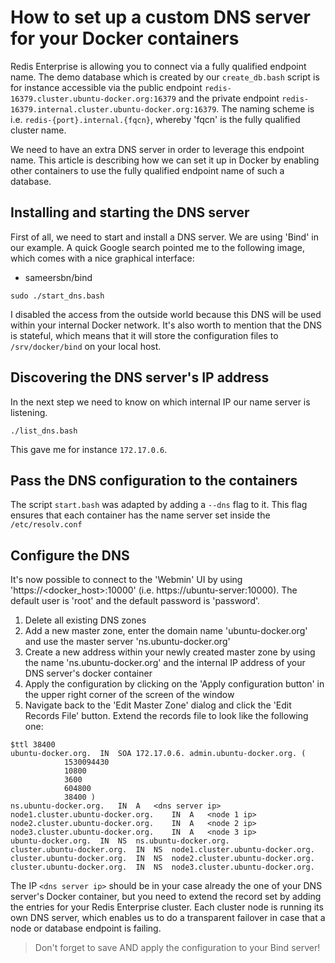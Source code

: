 # How to set up a custom DNS server for your Docker containers

Redis Enterprise is allowing you to connect via a fully qualified endpoint name. The demo database which is created by our `create_db.bash` script is for instance accessible via the public endpoint `redis-16379.cluster.ubuntu-docker.org:16379` and the private endpoint `redis-16379.internal.cluster.ubuntu-docker.org:16379`. The naming scheme is i.e. `redis-{port}.internal.{fqcn}`, whereby 'fqcn' is the fully qualified cluster name.

We need to have an extra DNS server in order to leverage this endpoint name. This article is describing how we can set it up in Docker by enabling other containers to use the fully qualified endpoint name of such a database.

## Installing and starting the DNS server

First of all, we need to start and install a DNS server. We are using 'Bind' in our example. A quick Google search pointed me to the following image, which comes with a nice graphical interface:

* sameersbn/bind

```
sudo ./start_dns.bash
```

I disabled the access from the outside world because this DNS will be used within your internal Docker network. It's also worth to mention that the DNS is stateful, which means that it will store the configuration files to `/srv/docker/bind` on your local host.

## Discovering the DNS server's IP address

In the next step we need to know on which internal IP our name server is listening.

```
./list_dns.bash
```

This gave me for instance `172.17.0.6`.

## Pass the DNS configuration to the containers

The script `start.bash` was adapted by adding a `--dns` flag to it. This flag ensures that each container has the name server set inside the `/etc/resolv.conf`

## Configure the DNS

It's now possible to connect to the 'Webmin' UI by using 'https://<docker_host>:10000' (i.e. https://ubuntu-server:10000). The default user is 'root' and the default password is 'password'.

1. Delete all existing DNS zones
1. Add a new master zone, enter the domain name 'ubuntu-docker.org' and use the master server 'ns.ubuntu-docker.org'
1. Create a new address within your newly created master zone by using the name 'ns.ubuntu-docker.org' and the internal IP address of your DNS server's docker container
1. Apply the configuration by clicking on the 'Apply configuration button' in the upper right corner of the screen of the window
1. Navigate back to the 'Edit Master Zone' dialog and click the 'Edit Records File' button. Extend the records file to look like the following one:

```
$ttl 38400
ubuntu-docker.org.	IN	SOA	172.17.0.6. admin.ubuntu-docker.org. (
			1530094430
			10800
			3600
			604800
			38400 )
ns.ubuntu-docker.org.	IN	A	<dns server ip>
node1.cluster.ubuntu-docker.org.	IN	A	<node 1 ip>
node2.cluster.ubuntu-docker.org.	IN	A	<node 2 ip>
node3.cluster.ubuntu-docker.org.	IN	A	<node 3 ip>
ubuntu-docker.org.	IN	NS	ns.ubuntu-docker.org.
cluster.ubuntu-docker.org.	IN	NS	node1.cluster.ubuntu-docker.org.
cluster.ubuntu-docker.org.	IN	NS	node2.cluster.ubuntu-docker.org.
cluster.ubuntu-docker.org.	IN	NS	node3.cluster.ubuntu-docker.org.
```

The IP `<dns server ip>` should be in your case already the one of your DNS server's Docker container, but you need to extend the record set by adding the entries for your Redis Enterprise cluster. Each cluster node is running its own DNS server, which enables us to do a transparent failover in case that a node or database endpoint is failing.

> Don't forget to save AND apply the configuration to your Bind server!
